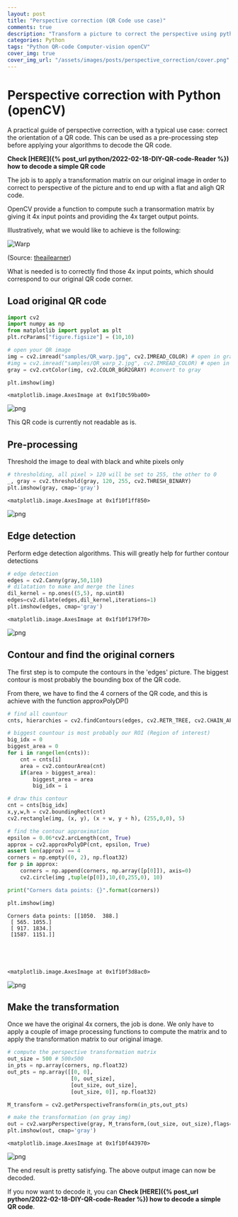 ```yaml
---
layout: post
title: "Perspective correction (QR Code use case)"
comments: true
description: "Transform a picture to correct the perspective using python and openCV"
categories: Python
tags: "Python QR-code Computer-vision openCV"
cover_img: true
cover_img_url: "/assets/images/posts/perspective_correction/cover.png"
---
```


# Perspective correction with Python (openCV)

A practical guide of perspective correction, with a typical use case: correct the orientation of a QR code. This can be used as a pre-processing step before applying your algorithms to decode the QR code.

**Check [HERE]({% post_url python/2022-02-18-DIY-QR-code-Reader %}) how to decode a simple QR code**

The job is to apply a transformation matrix on our original image in order to correct to perspective of the picture and to end up with a flat and aligh QR code.

OpenCV provide a function to compute such a transormation matrix by giving it 4x input points and providing the 4x target output points.

Illustratively, what we would like to achieve is the following: 

![Warp](/assets/images/posts/perspective_correction/warp.jpg)

(Source: [theailearner](https://theailearner.com/tag/cv2-warpperspective/))

What is needed is to correctly find those 4x input points, which should correspond to our original QR code corner.

## Load original QR code


```python
import cv2
import numpy as np
from matplotlib import pyplot as plt
plt.rcParams["figure.figsize"] = (10,10)

# open your QR image
img = cv2.imread("samples/QR_warp.jpg", cv2.IMREAD_COLOR) # open in grayscale
#img = cv2.imread("samples/QR_warp_2.jpg", cv2.IMREAD_COLOR) # open in grayscale
gray = cv2.cvtColor(img, cv2.COLOR_BGR2GRAY) #convert to gray

plt.imshow(img)
```




    <matplotlib.image.AxesImage at 0x1f10c59ba00>




    
![png](/assets/images/posts/perspective_correction/output_1_1.png)
    


This QR code is currently not readable as is.

## Pre-processing
Threshold the image to deal with black and white pixels only


```python
# thresholding, all pixel > 120 will be set to 255, the other to 0
_, gray = cv2.threshold(gray, 120, 255, cv2.THRESH_BINARY)
plt.imshow(gray, cmap='gray')
```




    <matplotlib.image.AxesImage at 0x1f10f1ff850>




    
![png](/assets/images/posts/perspective_correction/output_3_1.png)
    


## Edge detection
Perform edge detection algorithms. This will greatly help for further contour detections


```python
# edge detection
edges = cv2.Canny(gray,50,110)
# dilatation to make and merge the lines
dil_kernel = np.ones((5,5), np.uint8)
edges=cv2.dilate(edges,dil_kernel,iterations=1)
plt.imshow(edges, cmap='gray')
```




    <matplotlib.image.AxesImage at 0x1f10f179f70>




    
![png](/assets/images/posts/perspective_correction/output_5_1.png)
    


## Contour and find the original corners
The first step is to compute the contours in the 'edges' picture. The biggest contour is most probably the bounding box of the QR code.

From there, we have to find the 4 corners of the QR code, and this is achieve with the function approxPolyDP()


```python
# find all countour
cnts, hierarchies = cv2.findContours(edges, cv2.RETR_TREE, cv2.CHAIN_APPROX_SIMPLE)

# biggest countour is most probably our ROI (Region of interest)
big_idx = 0
biggest_area = 0
for i in range(len(cnts)):
    cnt = cnts[i]
    area = cv2.contourArea(cnt)
    if(area > biggest_area):
        biggest_area = area
        big_idx = i

# draw this contour
cnt = cnts[big_idx]
x,y,w,h = cv2.boundingRect(cnt)
cv2.rectangle(img, (x, y), (x + w, y + h), (255,0,0), 5)

# find the contour approximation
epsilon = 0.06*cv2.arcLength(cnt, True)
approx = cv2.approxPolyDP(cnt, epsilon, True)
assert len(approx) == 4
corners = np.empty((0, 2), np.float32)
for p in approx:
    corners = np.append(corners, np.array([p[0]]), axis=0)
    cv2.circle(img ,tuple(p[0]),10,(0,255,0), 10)

print("Corners data points: {}".format(corners))

plt.imshow(img)
```

    Corners data points: [[1050.  388.]
     [ 565. 1055.]
     [ 917. 1834.]
     [1587. 1151.]]
    




    <matplotlib.image.AxesImage at 0x1f10f3d8ac0>




    
![png](/assets/images/posts/perspective_correction/output_7_2.png)
    


## Make the transformation
Once we have the original 4x corners, the job is done. We only have to apply a couple of image processing functions to compute the matrix and to apply the transformation matrix to our original image.


```python
# compute the perspective transformation matrix
out_size = 500 # 500x500
in_pts = np.array(corners, np.float32)
out_pts = np.array([[0, 0],
                    [0, out_size],
                    [out_size, out_size],
                    [out_size, 0]], np.float32)

M_transform = cv2.getPerspectiveTransform(in_pts,out_pts)

# make the transformation (on gray img)
out = cv2.warpPerspective(gray, M_transform,(out_size, out_size),flags=cv2.INTER_LINEAR)
plt.imshow(out, cmap='gray')
```




    <matplotlib.image.AxesImage at 0x1f10f443970>




    
![png](/assets/images/posts/perspective_correction/output_9_1.png)
    


The end result is pretty satisfying. The above output image can now be decoded.

If you now want to decode it, you can **Check [HERE]({% post_url python/2022-02-18-DIY-QR-code-Reader %}) how to decode a simple QR code**.
